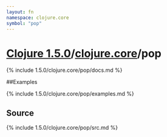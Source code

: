 ```yaml
---
layout: fn
namespace: clojure.core
symbol: "pop"
---
```


# [Clojure 1.5.0](../../)/[clojure.core](../)/pop

{% include 1.5.0/clojure.core/pop/docs.md %}

##Examples

{% include 1.5.0/clojure.core/pop/examples.md %}
## Source
{% include 1.5.0/clojure.core/pop/src.md %}

